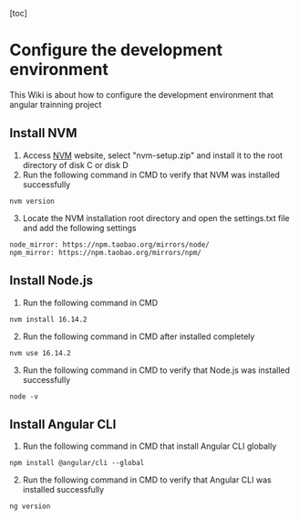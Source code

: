 [toc]

# Configure the development environment
This Wiki is about how to configure the development environment that angular trainning project

## Install NVM
1. Access [NVM](https://github.com/coreybutler/nvm-windows/releases) website, select "nvm-setup.zip" and install it to the root directory of disk C or disk D
2. Run the following command in CMD to verify that NVM was installed successfully
```
nvm version
```
3. Locate the NVM installation root directory and open the settings.txt file and add the following settings
```
node_mirror: https://npm.taobao.org/mirrors/node/
npm_mirror: https://npm.taobao.org/mirrors/npm/
```

## Install Node.js
1. Run the following command in CMD
```
nvm install 16.14.2
```
2. Run the following command in CMD after installed completely
```
nvm use 16.14.2
```
3. Run the following command in CMD to verify that Node.js was installed successfully
```
node -v
```

## Install Angular CLI
1. Run the following command in CMD that install Angular CLI globally
```
npm install @angular/cli --global
```
2. Run the following command in CMD to verify that Angular CLI was installed successfully
```
ng version
```
